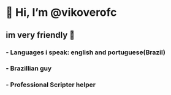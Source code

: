 # 👋 Hi, I’m @vikoverofc
## im very friendly 💪
### - Languages i speak: english and portuguese(Brazil)
### - Brazillian guy
### - Professional Scripter helper


<!---
vikoverofc/vikoverofc is a ✨ special ✨ repository because its `README.md` (this file) appears on your GitHub profile.
You can click the Preview link to take a look at your changes.
--->
